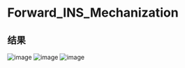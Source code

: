 # Forward_INS_Mechanization

## 结果
![image](https://github.com/FanTongwen/Forward_INS_Mechanization/poserr.png)
![image](https://github.com/FanTongwen/Forward_INS_Mechanization/velerr.png)
![image](https://github.com/FanTongwen/Forward_INS_Mechanization/atterr.png)
